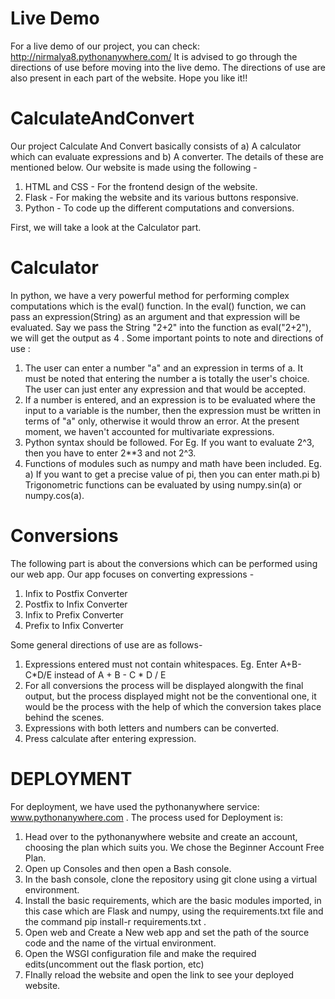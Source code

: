 # Live Demo
For a live demo of our project, you can check: http://nirmalya8.pythonanywhere.com/ 
It is advised to go through the directions of use before moving into the live demo. The directions of use are also present in each part of the website. Hope you like it!!
# CalculateAndConvert
Our project Calculate And Convert basically consists of a) A calculator which can evaluate expressions and b) A converter. The details of these are mentioned below. Our website is made using the following - 
1. HTML and CSS - For the frontend design of the website. 
2. Flask - For making the website and its various buttons responsive.
3. Python - To code up the different computations and conversions.

First, we will take a look at the Calculator part.

# Calculator
In python, we have a very powerful method for performing complex computations which is the eval() function. In the eval() function, we can pass an expression(String) as an argument and that expression will be evaluated. Say we pass the String "2+2" into the function as eval("2+2"), we will get the output as 4 . 
Some important points to note and directions of use :
1. The user can enter a number "a" and an expression in terms of a. It must be noted that entering the number a is totally the user's choice. The user can just enter any expression and that would be accepted. 
2. If a number is entered, and an expression is to be evaluated where the input to a variable is the number, then the expression must be written in terms of "a" only, otherwise it would throw an error. At the present moment, we haven't accounted for multivariate expressions.
3. Python syntax should be followed. For Eg. If you want to evaluate 2^3, then you have to enter 2**3 and not 2^3.
4. Functions of modules such as numpy and math have been included. Eg. a) If you want to get a precise value of pi, then you can enter math.pi b) Trigonometric functions can be evaluated by using numpy.sin(a) or numpy.cos(a).

# Conversions
The following part is about the conversions which can be performed using our web app. Our app focuses on converting expressions -
1. Infix to Postfix Converter 
2. Postfix to Infix Converter
3. Infix to Prefix Converter
4. Prefix to Infix Converter

Some general directions of use are as follows- 
1. Expressions entered must not contain whitespaces. Eg. Enter A+B-C*D/E instead of A + B - C * D / E
2. For all conversions the process will be displayed alongwith the final output, but the process displayed might not be the conventional one, it would be the process with the help of which the conversion takes place behind the scenes. 
3. Expressions with both letters and numbers can be converted. 
4. Press calculate after entering expression.

# DEPLOYMENT
For deployment, we have used the pythonanywhere service: www.pythonanywhere.com . The process used for Deployment is:
1. Head over to the pythonanywhere website and create an account, choosing the plan which suits you. We chose the Beginner Account Free Plan.
2. Open up Consoles and then open a Bash console. 
3. In the bash console, clone the repository using git clone using a virtual environment.
4. Install the basic requirements, which are the basic modules imported, in this case which are Flask and numpy, using the requirements.txt file and the command pip install-r requirements.txt .
5. Open web and Create a New web app and set the path of the source code and the name of the virtual environment. 
6. Open the WSGI configuration file and make the required edits(uncomment out the flask portion, etc)
7. FInally reload the website and open the link to see your deployed website.
